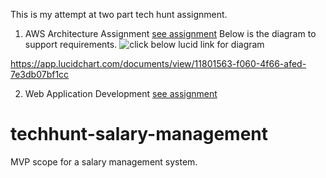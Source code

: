 This is my attempt at two part tech hunt assignment.

1. AWS Architecture Assignment [see assignment](docs/Symbiosis_Challenge.pdf)
    Below is the diagram to support requirements.
![click below lucid link for diagram](https://github.com/NisalUdara/techhunt-salary-management/tree/master/docs/aws-assignment.jpeg "Logo Title Text 1")

https://app.lucidchart.com/documents/view/11801563-f060-4f66-afed-7e3db07bf1cc

    
2. Web Application Development [see assignment](docs/TechHunt_TakeHome_Assessment.pdf) 
    

# techhunt-salary-management
MVP scope for a salary management system.

